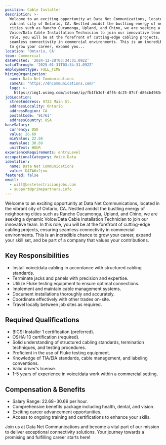 ```yaml
---
position: Cable Installer
description: >-
  Welcome to an exciting opportunity at Data Net Communications, located in the
  vibrant city of Ontario, CA. Nestled amidst the bustling energy of neighboring
  cities such as Rancho Cucamonga, Upland, and Chino, we are seeking a dynamic
  Voice/Data Cable Installation Technician to join our innovative team. In this
  role, you will be at the forefront of cutting-edge cabling projects, ensuring
  seamless connectivity in commercial environments. This is an incredible chance
  to grow your career, expand you...
location: 'Ontario, CA'
team: Commercial
datePosted: '2024-12-28T03:34:31.092Z'
validThrough: '2025-01-31T03:34:31.092Z'
employmentType: FULL_TIME
hiringOrganization:
  name: Data Net Communications
  sameAs: 'https://dncommunications.com/'
  logo: >-
    https://img1.wsimg.com/isteam/ip/fb1fb3df-dff6-4c25-87cf-d86cb49834bd/logo/6a33dad7-451e-4204-ae39-ec25122c905e.jpg/:/rs=h:125
jobLocation:
  streetAddress: 9722 Main St.
  addressLocality: Ontario
  addressRegion: CA
  postalCode: '91761'
  addressCountry: USA
baseSalary:
  currency: USD
  value: 26.69
  minValue: 22.68
  maxValue: 30.69
  unitText: HOUR
experienceRequirements: entryLevel
occupationalCategory: Voice Data
identifier:
  name: Data Net Communications
  value: DATA6x2jnu
featured: false
email:
  - will@bestelectricianjobs.com
  - support@primepartners.info
---
```




Welcome to an exciting opportunity at Data Net Communications, located in the vibrant city of Ontario, CA. Nestled amidst the bustling energy of neighboring cities such as Rancho Cucamonga, Upland, and Chino, we are seeking a dynamic Voice/Data Cable Installation Technician to join our innovative team. In this role, you will be at the forefront of cutting-edge cabling projects, ensuring seamless connectivity in commercial environments. This is an incredible chance to grow your career, expand your skill set, and be part of a company that values your contributions.

## Key Responsibilities

- Install voice/data cabling in accordance with structured cabling standards.
- Terminate jacks and panels with precision and expertise.
- Utilize Fluke testing equipment to ensure optimal connections.
- Implement and maintain cable management systems.
- Document installations thoroughly and accurately.
- Coordinate effectively with other trades on-site.
- Travel locally between job sites as required.

## Required Qualifications

- BICSI Installer 1 certification (preferred).
- OSHA-10 certification (required).
- Solid understanding of structured cabling standards, termination techniques, and testing procedures.
- Proficient in the use of Fluke testing equipment.
- Knowledge of TIA/EIA standards, cable management, and labeling conventions.
- Valid driver's license.
- 1-5 years of experience in voice/data work within a commercial setting.

## Compensation & Benefits

- Salary Range: $22.68-$30.69 per hour.
- Comprehensive benefits package including health, dental, and vision.
- Exciting career advancement opportunities.
- Access to ongoing training and certifications to enhance your skills.

Join us at Data Net Communications and become a vital part of our mission to deliver exceptional connectivity solutions. Your journey towards a promising and fulfilling career starts here!
